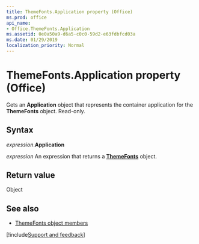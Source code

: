 ```yaml
---
title: ThemeFonts.Application property (Office)
ms.prod: office
api_name:
- Office.ThemeFonts.Application
ms.assetid: 0e0a50a9-d6a5-c0c0-59d2-e63fdbfcd03a
ms.date: 01/29/2019
localization_priority: Normal
---
```



# ThemeFonts.Application property (Office)

Gets an **Application** object that represents the container application for the **ThemeFonts** object. Read-only.


## Syntax

_expression_.**Application**

_expression_ An expression that returns a **[ThemeFonts](Office.ThemeFonts.md)** object.


## Return value

Object


## See also

- [ThemeFonts object members](overview/Library-Reference/themefonts-members-office.md)


[!include[Support and feedback](~/includes/feedback-boilerplate.md)]